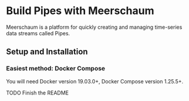 # Build Pipes with Meerschaum
Meerschaum is a platform for quickly creating and managing time-series data streams called Pipes.

## Setup and Installation
### Easiest method: Docker Compose
You will need Docker version 19.03.0+, Docker Compose version 1.25.5+.

TODO Finish the README
